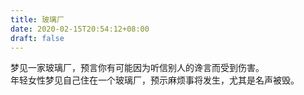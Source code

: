 ```yaml
---
title: 玻璃厂
date: 2020-02-15T20:54:12+08:00
draft: false
---
```


梦见一家玻璃厂，预言你有可能因为听信别人的谗言而受到伤害。<br>
年轻女性梦见自己住在一个玻璃厂，预示麻烦事将发生，尤其是名声被毁。<br>
